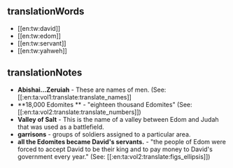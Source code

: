 ## translationWords

* [[en:tw:david]]
* [[en:tw:edom]]
* [[en:tw:servant]]
* [[en:tw:yahweh]]

## translationNotes

* **Abishai...Zeruiah** - These are names of men. (See: [[:en:ta:vol1:translate:translate_names]]
* **18,000 Edomites ** - "eighteen thousand Edomites" (See: [[:en:ta:vol2:translate:translate_numbers]])
* **Valley of Salt** - This is the name of a valley between Edom and Judah that was used as a battlefield.
* **garrisons** - groups of soldiers assigned to a particular area.
* **all the Edomites became David's servants.** - "the people of Edom were forced to accept David to be their king and to pay money to David's government every year." (See: [[:en:ta:vol2:translate:figs_ellipsis]])
